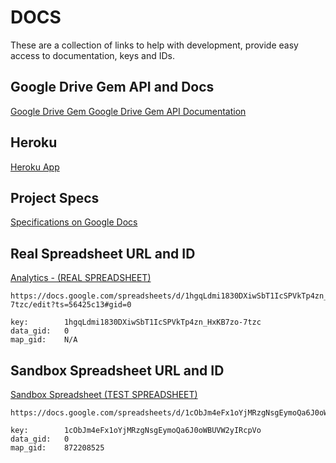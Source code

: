 # DOCS

These are a collection of links to help with development,
provide easy access to documentation, keys and IDs.

## Google Drive Gem API and Docs

<a href="https://github.com/gimite/google-drive-ruby" target="_blank">
  Google Drive Gem
</a>

<a href="http://gimite.net/doc/google-drive-ruby/" target="_blank">
  Google Drive Gem API Documentation
</a>

## Heroku

<a href="http://vcs-quora-bot-3000.herokuapp.com" target="_blank">
  Heroku App
</a>

## Project Specs

<a href="https://docs.google.com/document/d/1dr07qxwcgumADthS6ph5fJ0olftSyQItp63-naFt5HQ/edit?ts=56425b49" target="_blank">
  Specifications on Google Docs
</a>


## Real Spreadsheet URL and ID

<a href="https://docs.google.com/spreadsheets/d/1hgqLdmi1830DXiwSbT1IcSPVkTp4zn_HxKB7zo-7tzc/edit?ts=56425c13#gid=0" target="_blank">
  Analytics - (REAL SPREADSHEET)
</a>

```
https://docs.google.com/spreadsheets/d/1hgqLdmi1830DXiwSbT1IcSPVkTp4zn_HxKB7zo-7tzc/edit?ts=56425c13#gid=0

key:        1hgqLdmi1830DXiwSbT1IcSPVkTp4zn_HxKB7zo-7tzc
data_gid:   0
map_gid:    N/A
```


## Sandbox Spreadsheet URL and ID

<a href="https://docs.google.com/spreadsheets/d/1cObJm4eFx1oYjMRzgNsgEymoQa6J0oWBUVW2yIRcpVo/edit#gid=872208525" target="_blank">
  Sandbox Spreadsheet (TEST SPREADSHEET)
</a>

```
https://docs.google.com/spreadsheets/d/1cObJm4eFx1oYjMRzgNsgEymoQa6J0oWBUVW2yIRcpVo/edit#gid=872208525

key:        1cObJm4eFx1oYjMRzgNsgEymoQa6J0oWBUVW2yIRcpVo
data_gid:   0 
map_gid:    872208525
```












